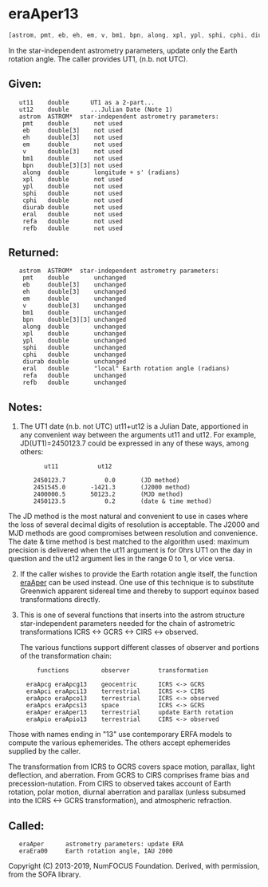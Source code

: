 # eraAper13

```js
[astrom, pmt, eb, eh, em, v, bm1, bpn, along, xpl, ypl, sphi, cphi, diurab, eral, refa, refb] = ERFA.aper13(ut11, ut12)
```

In the star-independent astrometry parameters, update only the
Earth rotation angle.  The caller provides UT1, (n.b. not UTC).

## Given:
```
   ut11    double      UT1 as a 2-part...
   ut12    double      ...Julian Date (Note 1)
   astrom  ASTROM*  star-independent astrometry parameters:
    pmt    double       not used
    eb     double[3]    not used
    eh     double[3]    not used
    em     double       not used
    v      double[3]    not used
    bm1    double       not used
    bpn    double[3][3] not used
    along  double       longitude + s' (radians)
    xpl    double       not used
    ypl    double       not used
    sphi   double       not used
    cphi   double       not used
    diurab double       not used
    eral   double       not used
    refa   double       not used
    refb   double       not used
```

## Returned:
```
   astrom  ASTROM*  star-independent astrometry parameters:
    pmt    double       unchanged
    eb     double[3]    unchanged
    eh     double[3]    unchanged
    em     double       unchanged
    v      double[3]    unchanged
    bm1    double       unchanged
    bpn    double[3][3] unchanged
    along  double       unchanged
    xpl    double       unchanged
    ypl    double       unchanged
    sphi   double       unchanged
    cphi   double       unchanged
    diurab double       unchanged
    eral   double       "local" Earth rotation angle (radians)
    refa   double       unchanged
    refb   double       unchanged
```

## Notes:

1) The UT1 date (n.b. not UTC) ut11+ut12 is a Julian Date,
   apportioned in any convenient way between the arguments ut11 and
   ut12.  For example, JD(UT1)=2450123.7 could be expressed in any
   of these ways, among others:

```
          ut11           ut12

       2450123.7           0.0       (JD method)
       2451545.0       -1421.3       (J2000 method)
       2400000.5       50123.2       (MJD method)
       2450123.5           0.2       (date & time method)
```

   The JD method is the most natural and convenient to use in cases
   where the loss of several decimal digits of resolution is
   acceptable.  The J2000 and MJD methods are good compromises
   between resolution and convenience.  The date & time method is
   best matched to the algorithm used:  maximum precision is
   delivered when the ut11 argument is for 0hrs UT1 on the day in
   question and the ut12 argument lies in the range 0 to 1, or vice
   versa.

2) If the caller wishes to provide the Earth rotation angle itself,
   the function [eraAper][1] can be used instead.  One use of this
   technique is to substitute Greenwich apparent sidereal time and
   thereby to support equinox based transformations directly.

3) This is one of several functions that inserts into the astrom
   structure star-independent parameters needed for the chain of
   astrometric transformations ICRS <-> GCRS <-> CIRS <-> observed.

   The various functions support different classes of observer and
   portions of the transformation chain:

```
        functions         observer        transformation

     eraApcg eraApcg13    geocentric      ICRS <-> GCRS
     eraApci eraApci13    terrestrial     ICRS <-> CIRS
     eraApco eraApco13    terrestrial     ICRS <-> observed
     eraApcs eraApcs13    space           ICRS <-> GCRS
     eraAper eraAper13    terrestrial     update Earth rotation
     eraApio eraApio13    terrestrial     CIRS <-> observed
```

   Those with names ending in "13" use contemporary ERFA models to
   compute the various ephemerides.  The others accept ephemerides
   supplied by the caller.

   The transformation from ICRS to GCRS covers space motion,
   parallax, light deflection, and aberration.  From GCRS to CIRS
   comprises frame bias and precession-nutation.  From CIRS to
   observed takes account of Earth rotation, polar motion, diurnal
   aberration and parallax (unless subsumed into the ICRS <-> GCRS
   transformation), and atmospheric refraction.

## Called:
```
   eraAper      astrometry parameters: update ERA
   eraEra00     Earth rotation angle, IAU 2000
```

Copyright (C) 2013-2019, NumFOCUS Foundation.
Derived, with permission, from the SOFA library.


[1]: era.aper.md
